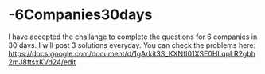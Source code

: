 # -6Companies30days
I have accepted the challange to complete the questions for 6 companies in 30 days.
I will post 3 solutions everyday.
You can check the problems here: https://docs.google.com/document/d/1gArkit3S_KXNfl01XSE0HLqpLR2gbh2mJ8ftsxKVd24/edit
